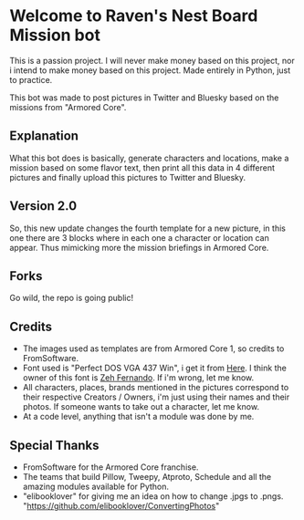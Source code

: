 # Welcome to Raven's Nest Board Mission bot

This is a passion project. I will never make money based on this project, nor i intend to make money based on this project.
Made entirely in Python, just to practice.

This bot was made to post pictures in Twitter and Bluesky based on the missions from "Armored Core". 

## Explanation

What this bot does is basically, generate characters and locations, make a mission based on some flavor text, then print all this data in 4 different pictures and finally upload this pictures to Twitter and Bluesky.

## Version 2.0

So, this new update changes the fourth template for a new picture, in this one there are 3 blocks where in each one a character or location can appear. Thus mimicking more the mission briefings in Armored Core.

## Forks

Go wild, the repo is going public!

## Credits

- The images used as templates are from Armored Core 1, so credits to FromSoftware. 
- Font used is "Perfect DOS VGA 437 Win", i get it from [Here](https://www.ffonts.net/Perfect-DOS-VGA-437.font?text=You+are+to+eliminate+illegal). I think the owner of this font is [Zeh Fernando](https://portfolio.zehfernando.com/). If i'm wrong, let me know.
- All characters, places, brands mentioned in the pictures correspond to their respective Creators / Owners, i'm just using their names and their photos. If someone wants to take out a character, let me know.
- At a code level, anything that isn't a module was done by me.

## Special Thanks

- FromSoftware for the Armored Core franchise.
- The teams that build Pillow, Tweepy, Atproto, Schedule and all the amazing modules available for Python.
- "elibooklover" for giving me an idea on how to change .jpgs to .pngs. "https://github.com/elibooklover/ConvertingPhotos"